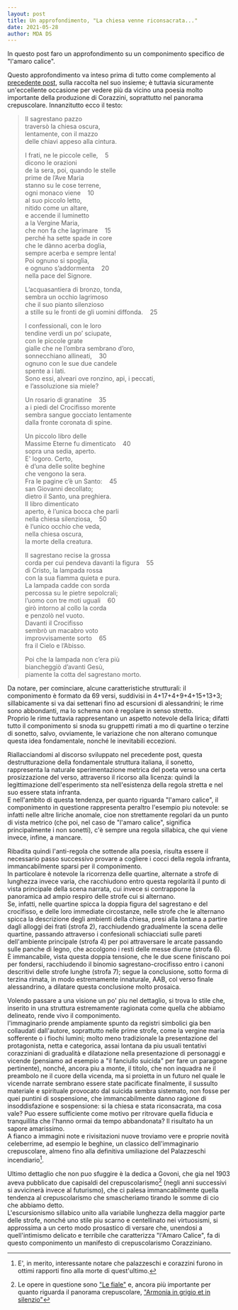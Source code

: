 ```yaml
---
layout: post
title: Un approfondimento, "La chiesa venne riconsacrata..."
date: 2021-05-28
author: MDA DS
---
```

In questo post faro un approfondimento su un componimento specifico de "l'amaro calice".

Questo approfondimento va inteso prima di tutto come complemento al [precedente post](https://thechiefm88.github.io/2021/05/21/corazzini-2-amaro-calice.html), sulla raccolta nel suo insieme; è tuttavia sicuramente un'eccellente occasione per vedere più da vicino una poesia molto importante della produzione di Corazzini, soprattutto nel panorama crepuscolare.
Innanzitutto ecco il testo:

>Il sagrestano pazzo    
>traversò la chiesa oscura,    
>lentamente, con il mazzo    
>delle chiavi appeso alla cintura.     
>     
>I frati, ne le piccole celle,&nbsp;&nbsp;&nbsp;&nbsp;5    
>dicono le orazioni   
>de la sera, poi, quando le stelle   
>prime de l’Ave Maria   
>stanno su le cose terrene,    
>ogni monaco viene&nbsp;&nbsp;&nbsp;&nbsp;10   
>al suo piccolo letto,    
>nitido come un altare,    
>e accende il luminetto    
>a la Vergine Maria,    
>che non fa che lagrimare&nbsp;&nbsp;&nbsp;&nbsp;15    
>perché ha sette spade in core    
>che le dànno acerba doglia,     
>sempre acerba e sempre lenta!    
>Poi ognuno si spoglia,    
>e ognuno s’addormenta&nbsp;&nbsp;&nbsp;&nbsp;20    
>nella pace del Signore.    
>    
>L’acquasantiera di bronzo, tonda,    
>sembra un occhio lagrimoso     
>che il suo pianto silenzioso    
>a stille su le fronti de gli uomini diffonda.&nbsp;&nbsp;&nbsp;&nbsp;25     
>    
>I confessionali, con le loro    
>tendine verdi un po’ sciupate,     
>con le piccole grate   
>gialle che ne l’ombra sembrano d’oro,    
>sonnecchiano allineati,&nbsp;&nbsp;&nbsp;&nbsp;30    
>ognuno con le sue due candele    
>spente a i lati.    
>Sono essi, alveari ove ronzino, api, i peccati,    
>e l’assoluzione sia miele?     
>    
>Un rosario di granatine&nbsp;&nbsp;&nbsp;&nbsp;35    
>a i piedi del Crocifisso morente     
>sembra sangue gocciato lentamente    
>dalla fronte coronata di spine.    
>    
>Un piccolo libro delle    
>Massime Eterne fu dimenticato&nbsp;&nbsp;&nbsp;&nbsp;40    
>sopra una sedia, aperto.    
>E' logoro. Certo,    
>è d’una delle solite beghine    
>che vengono la sera.    
>Fra le pagine c’è un Santo:&nbsp;&nbsp;&nbsp;&nbsp;45    
>san Giovanni decollato;    
>dietro il Santo, una preghiera.    
>Il libro dimenticato    
>aperto, è l’unica bocca che parli    
>nella chiesa silenziosa,&nbsp;&nbsp;&nbsp;&nbsp;50    
>è l’unico occhio che veda,    
>nella chiesa oscura,     
>la morte della creatura.    
>    
>Il sagrestano recise la grossa    
>corda per cui pendeva davanti la figura&nbsp;&nbsp;&nbsp;&nbsp;55     
>di Cristo, la lampada rossa     
>con la sua fiamma quieta e pura.    
>La lampada cadde con sorda    
>percossa su le pietre sepolcrali;     
>l’uomo con tre moti uguali&nbsp;&nbsp;&nbsp;&nbsp;60    
>girò intorno al collo la corda    
>e penzolò nel vuoto.    
>Davanti il Crocifisso    
>sembrò un macabro voto    
>improvvisamente sorto&nbsp;&nbsp;&nbsp;&nbsp;65    
>fra il Cielo e l’Abisso.    
>    
>Poi che la lampada non c’era più    
>biancheggiò d’avanti Gesù,    
>piamente la cotta del sagrestano morto.    

Da notare, per cominciare, alcune caratteristiche strutturali: il componimento è formato da 69 versi, suddivisi in 4+17+4+9+4+15+13+3; sillabicamente si va dai settenari fino ad escursioni di alessandrini; le rime sono abbondanti, ma lo schema non è regolare in senso stretto.    
Proprio le rime tuttavia rappresentano un aspetto notevole della lirica; difatti tutto il componimento si snoda su gruppetti rimati a mo di quartine o terzine di sonetto, salvo, ovviamente, le variazione che non alterano comunque questa idea fondamentale, nonché le inevitabili eccezioni.

Riallacciandomi al discorso sviluppato nel precedente post, questa destrutturazione della fondamentale struttura italiana, il sonetto, rappresenta la naturale sperimentazione metrica del poeta verso una certa prosizzazione del verso, attraverso il ricorso alla licenza: quindi la legittimazione dell'esperimento sta nell'esistenza della regola stretta e nel suo essere stata infranta.    
E nell'ambito di questa tendenza, per quanto riguarda "l'amaro calice", il componimento in questione rappresenta peraltro l'esempio piu notevole: se infatti nelle altre liriche anomale, cioe non strettamente regolari da un punto di vista metrico (che poi, nel caso de "l'amaro calice", significa principalmente i non sonetti), c'è sempre una regola sillabica, che qui viene invece, infine, a mancare.

Ribadita quindi l'anti-regola che sottende alla poesia, risulta essere il necessario passo successivo provare a cogliere i cocci della regola infranta, immancabilmente sparsi per il componimento.    
In particolare è notevole la ricorrenza delle quartine, alternate a strofe di lunghezza invece varia, che racchiudono entro questa regolarità il punto di vista principale della scena narrata, cui invece si contrappone la panoramica ad ampio respiro delle strofe cui si alternano.   
Se, infatti, nelle quartine spicca la doppia figura del sagrestano e del crocifisso, e delle loro immediate circostanze, nelle strofe che le alternano spicca la descrizione degli ambienti della chiesa, presi alla lontana a partire dagli alloggi dei frati (strofa 2), racchiudendo gradualmente la scena delle quartine, passando attraverso i confesionali schiacciati sulle pareti dell'ambiente principale (strofa 4) per poi attraversare le arcate passando sulle panche di legno, che accolgono i resti delle messe diurne (strofa 6).     
È immancabile, vista questa doppia tensione, che le due scene finiscano poi per fondersi, racchiudendo il binomio sagrestano-crocifisso entro i canoni descritivi delle strofe lunghe (strofa 7); segue la conclusione, sotto forma di terzina rimata, in modo estremamente innaturale, AAB, col verso finale alessandrino, a dilatare questa conclusione molto prosaica.

Volendo passare a una visione un po' piu nel dettaglio, si trova lo stile che, inserito in una struttura estremamente ragionata come quella che abbiamo delineato, rende vivo il componimento.     
l'immaginario prende ampiamente spunto da registri simbolici gia ben collaudati dall'autore, soprattutto nelle prime strofe, come la vergine maria sofferente o i fiochi lumini; molto meno tradizionale la presentazione del protagonista, netta e categorica, assai lontana da piu usuali tentativi corazziniani di gradualità e dilatazione nella presentazione di personaggi e vicende (pensiamo ad esempio a "il fanciullo suicida" per fare un paragone pertinente), nonché, ancora piu a monte, il titolo, che non inquadra ne il preambolo ne il cuore della vicenda, ma si proietta in un futuro nel quale le vicende narrate sembrano essere state pacificate finalmente, il sussulto materiale e spirituale provocato dal suicida sembra sistemato, non fosse per quei puntini di sospensione, che immancabilmente danno ragione di insoddisfazione e sospensione: si la chiesa e stata riconsacrata, ma cosa vale? Puo essere sufficiente come motivo per ritrovare quella fiducia e tranquillita che l'hanno ormai da tempo abbandonata? Il risultato ha un sapore amarissimo.     
A fianco a immagini note e rivisitazioni nuove troviamo vere e proprie novità celeberrime, ad esempio le beghine, un classico dell'immaginario crepuscolare, almeno fino alla definitiva umiliazione del Palazzeschi incendiario[^1].    

Ultimo dettaglio che non puo sfuggire è la dedica a Govoni, che gia nel 1903 aveva pubblicato due capisaldi del crepuscolarismo[^2] (negli anni successivi si avvicinerà invece al futurismo), che ci palesa immancabilmente quella tendenza al crepuscolarismo che smascheriamo tirando le somme di cio che abbiamo detto.    
L'escursionismo sillabico unito alla variabile lunghezza della maggior parte delle strofe, nonché uno stile piu scarno e centellinato nei virtuosismi, si approssima a un certo modo prosastico di versare che, unendosi a quell'intimismo delicato e terribile che caratterizza "l'Amaro Calice", fa di questo componimento un manifesto di crepuscolarismo Corazziniano.

[^1]: E', in merito, interessante notare che palazzeschi e corazzini furono in ottimi rapporti fino alla morte di quest'ultimo.
[^2]: Le opere in questione sono ["Le fiale"](https://it.wikipedia.org/wiki/Le_fiale) e, ancora più importante per quanto riguarda il panorama crepuscolare, ["Armonia in grigio et in silenzio"](https://leonbizz66.blogspot.com/2012/05/armonia-in-grigio-et-in-silenzio-di.html)